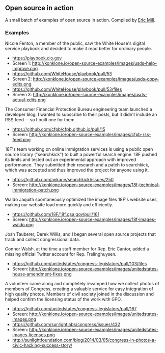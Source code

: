 ## Open source in action

A small batch of examples of open source in action. Compiled by [Eric Mill](https://twitter.com/konklone).

### Examples

Nicole Fenton, a member of the public, saw the White House's digital service playbook and decided to make it read better for ordinary people.

* https://playbook.cio.gov
* Screen 1: http://konklone.io/open-source-examples/images/usds-help-improve.png
* https://github.com/WhiteHouse/playbook/pull/53
* Screen 2: http://konklone.io/open-source-examples/images/usds-copy-edits.png
* https://github.com/WhiteHouse/playbook/pull/53/files
* Screen 3: http://konklone.io/open-source-examples/images/usds-actual-edits.png


The Consumer Financial Protection Bureau engineering team launched a developer blog. I wanted to subscribe to their posts, but it didn't include an RSS feed -- so I built one for them.

* https://github.com/cfpb/cfpb.github.io/pull/15
* Screen: http://konklone.io/open-source-examples/images/cfpb-rss-feed.png


18F's team working on online immigration services is using a public open source library ("searchkick") to built a powerful search engine. 18F pushed its limits and tested out an experimental approach with improved performance. They submitted their research and a patch to searchkick, which was accepted and thus improved the project for anyone using it.

* https://github.com/ankane/searchkick/issues/250
* Screen: http://konklone.io/open-source-examples/images/18f-technical-immigration-patch.png


Waldo Jaquith spontaneously optimized the image files 18F's website uses, making our website load more quickly and efficiently.

* https://github.com/18F/18f.gsa.gov/pull/161
* Screen: http://konklone.io/open-source-examples/images/18f-images-waldo.png


Josh Tauberer, Derek Willis, and I began several open source projects that track and collect congressional data.

Connor Walsh, at the time a staff member for Rep. Eric Cantor, added a missing official Twitter account for Rep. Frelinghuysen.

* https://github.com/unitedstates/congress-legislators/pull/103/files
* Screen: http://konklone.io/open-source-examples/images/unitedstates-house-amendment-fixes.png


A volunteer came along and completely revamped how we collect photos of members of Congress, creating a valuable service for easy integration of high quality photos. Members of civil society joined in the discussion and helped confirm the licensing status of the work with GPO.

* https://github.com/unitedstates/congress-legislators/pull/167
* Screen: http://konklone.io/open-source-examples/images/unitedstates-images.png
* https://github.com/sunlightlabs/congress/issues/432
* Screen: http://konklone.io/open-source-examples/images/unitedstates-images-licenses.png
* http://sunlightfoundation.com/blog/2014/03/05/congress-in-photos-a-civic-hacking-success-story/

